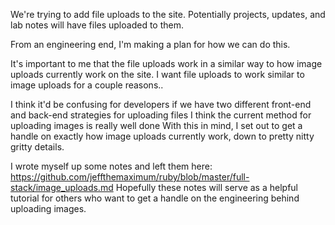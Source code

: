 We're trying to add file uploads to the site. Potentially projects, updates, and lab notes will have files uploaded to them.

From an engineering end, I'm making a plan for how we can do this.

It's important to me that the file uploads work in a similar way to how image uploads currently work on the site. I want file uploads to work similar to image uploads for a couple reasons..

I think it'd be confusing for developers if we have two different front-end and back-end strategies for uploading files
I think the current method for uploading images is really well done
With this in mind, I set out to get a handle on exactly how image uploads currently work, down to pretty nitty gritty details.

I wrote myself up some notes and left them here: https://github.com/jeffthemaximum/ruby/blob/master/full-stack/image_uploads.md
Hopefully these notes will serve as a helpful tutorial for others who want to get a handle on the engineering behind uploading images.